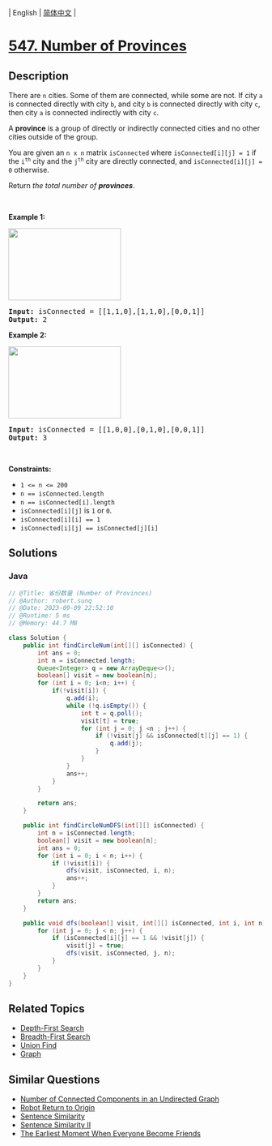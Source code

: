 
| English | [简体中文](README.md) |

# [547. Number of Provinces](https://leetcode.cn//problems/number-of-provinces/)

## Description

<p>There are <code>n</code> cities. Some of them are connected, while some are not. If city <code>a</code> is connected directly with city <code>b</code>, and city <code>b</code> is connected directly with city <code>c</code>, then city <code>a</code> is connected indirectly with city <code>c</code>.</p>

<p>A <strong>province</strong> is a group of directly or indirectly connected cities and no other cities outside of the group.</p>

<p>You are given an <code>n x n</code> matrix <code>isConnected</code> where <code>isConnected[i][j] = 1</code> if the <code>i<sup>th</sup></code> city and the <code>j<sup>th</sup></code> city are directly connected, and <code>isConnected[i][j] = 0</code> otherwise.</p>

<p>Return <em>the total number of <strong>provinces</strong></em>.</p>

<p>&nbsp;</p>
<p><strong class="example">Example 1:</strong></p>
<img alt="" src="https://assets.leetcode.com/uploads/2020/12/24/graph1.jpg" style="width: 222px; height: 142px;" />
<pre>
<strong>Input:</strong> isConnected = [[1,1,0],[1,1,0],[0,0,1]]
<strong>Output:</strong> 2
</pre>

<p><strong class="example">Example 2:</strong></p>
<img alt="" src="https://assets.leetcode.com/uploads/2020/12/24/graph2.jpg" style="width: 222px; height: 142px;" />
<pre>
<strong>Input:</strong> isConnected = [[1,0,0],[0,1,0],[0,0,1]]
<strong>Output:</strong> 3
</pre>

<p>&nbsp;</p>
<p><strong>Constraints:</strong></p>

<ul>
	<li><code>1 &lt;= n &lt;= 200</code></li>
	<li><code>n == isConnected.length</code></li>
	<li><code>n == isConnected[i].length</code></li>
	<li><code>isConnected[i][j]</code> is <code>1</code> or <code>0</code>.</li>
	<li><code>isConnected[i][i] == 1</code></li>
	<li><code>isConnected[i][j] == isConnected[j][i]</code></li>
</ul>


## Solutions


### Java

```Java
// @Title: 省份数量 (Number of Provinces)
// @Author: robert.sunq
// @Date: 2023-09-09 22:52:10
// @Runtime: 5 ms
// @Memory: 44.7 MB

class Solution {
    public int findCircleNum(int[][] isConnected) {
        int ans = 0;
        int n = isConnected.length;
        Queue<Integer> q = new ArrayDeque<>();
        boolean[] visit = new boolean[n];
        for (int i = 0; i<n; i++) {
            if(!visit[i]) {
                q.add(i);
                while (!q.isEmpty()) {
                    int t = q.poll();
                    visit[t] = true;
                    for (int j = 0; j <n ; j++) {
                        if (!visit[j] && isConnected[t][j] == 1) {
                            q.add(j);
                        }
                    }
                }
                ans++;
            }
        }

        return ans;
    }

    public int findCircleNumDFS(int[][] isConnected) {
        int n = isConnected.length;
        boolean[] visit = new boolean[n];
        int ans = 0;
        for (int i = 0; i < n; i++) {
            if (!visit[i]) {
                dfs(visit, isConnected, i, n);
                ans++;
            }
        }
        return ans;
    }

    public void dfs(boolean[] visit, int[][] isConnected, int i, int n) {
        for (int j = 0; j < n; j++) {
            if (isConnected[i][j] == 1 && !visit[j]) {
                visit[j] = true;
                dfs(visit, isConnected, j, n);
            }
        }
    }
}
```



## Related Topics

- [Depth-First Search](https://leetcode.cn//tag/depth-first-search)
- [Breadth-First Search](https://leetcode.cn//tag/breadth-first-search)
- [Union Find](https://leetcode.cn//tag/union-find)
- [Graph](https://leetcode.cn//tag/graph)

## Similar Questions

- [Number of Connected Components in an Undirected Graph](../number-of-connected-components-in-an-undirected-graph/README_EN.md)
- [Robot Return to Origin](../robot-return-to-origin/README_EN.md)
- [Sentence Similarity](../sentence-similarity/README_EN.md)
- [Sentence Similarity II](../sentence-similarity-ii/README_EN.md)
- [The Earliest Moment When Everyone Become Friends](../the-earliest-moment-when-everyone-become-friends/README_EN.md)
